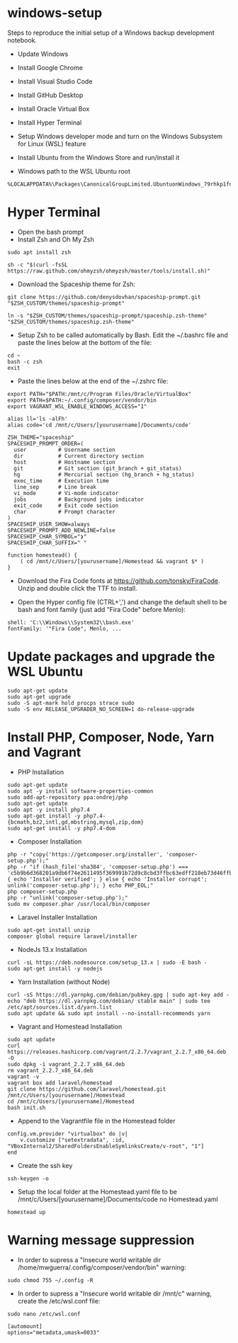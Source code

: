 # windows-setup
Steps to reproduce the initial setup of a Windows backup development notebook.

- Update Windows
- Install Google Chrome
- Install Visual Studio Code
- Install GitHub Desktop
- Install Oracle Virtual Box
- Install Hyper Terminal
- Setup Windows developer mode and turn on the Windows Subsystem for Linux (WSL) feature
- Install Ubuntu from the Windows Store and run/install it

- Windows path to the WSL Ubuntu root
```
%LOCALAPPDATA%\Packages\CanonicalGroupLimited.UbuntuonWindows_79rhkp1fndgsc\LocalState\rootfs
```

# Hyper Terminal

- Open the bash prompt
- Install Zsh and Oh My Zsh

```
sudo apt install zsh

sh -c "$(curl -fsSL https://raw.github.com/ohmyzsh/ohmyzsh/master/tools/install.sh)"
```

- Download the Spaceship theme for Zsh:

```
git clone https://github.com/denysdovhan/spaceship-prompt.git "$ZSH_CUSTOM/themes/spaceship-prompt"

ln -s "$ZSH_CUSTOM/themes/spaceship-prompt/spaceship.zsh-theme" "$ZSH_CUSTOM/themes/spaceship.zsh-theme"
```

- Setup Zsh to be called automatically by Bash. Edit the ~/.bashrc file and paste the lines below at the bottom of the file:

```
cd ~
bash -c zsh
exit
```

- Paste the lines below at the end of the ~/.zshrc file:

```
export PATH="$PATH:/mnt/c/Program Files/Oracle/VirtualBox"
export PATH=$PATH:~/.config/composer/vendor/bin
export VAGRANT_WSL_ENABLE_WINDOWS_ACCESS="1"

alias ll='ls -alFh'
alias code='cd /mnt/c/Users/[yourusername]/Documents/code'

ZSH_THEME="spaceship"
SPACESHIP_PROMPT_ORDER=(
  user          # Username section
  dir           # Current directory section
  host          # Hostname section
  git           # Git section (git_branch + git_status)
  hg            # Mercurial section (hg_branch + hg_status)
  exec_time     # Execution time
  line_sep      # Line break
  vi_mode       # Vi-mode indicator
  jobs          # Background jobs indicator
  exit_code     # Exit code section
  char          # Prompt character
)
SPACESHIP_USER_SHOW=always
SPACESHIP_PROMPT_ADD_NEWLINE=false
SPACESHIP_CHAR_SYMBOL="❯"
SPACESHIP_CHAR_SUFFIX=" "

function homestead() {
    ( cd /mnt/c/Users/[yourusername]/Homestead && vagrant $* )
}
```

- Download the Fira Code fonts at https://github.com/tonsky/FiraCode. Unzip and double click the TTF to install.

- Open the Hyper config file (CTRL+',') and change the default shell to be bash and font family (just add "Fira Code" before Menlo):

```
shell: 'C:\\Windows\\System32\\bash.exe'
fontFamily: '"Fira Code", Menlo, ...
```

# Update packages and upgrade the WSL Ubuntu
```
sudo apt-get update
sudo apt-get upgrade
sudo -S apt-mark hold procps strace sudo
sudo -S env RELEASE_UPGRADER_NO_SCREEN=1 do-release-upgrade
```

# Install PHP, Composer, Node, Yarn and Vagrant

- PHP Installation

```
sudo apt-get update
sudo apt -y install software-properties-common
sudo add-apt-repository ppa:ondrej/php
sudo apt-get update
sudo apt -y install php7.4
sudo apt-get install -y php7.4-{bcmath,bz2,intl,gd,mbstring,mysql,zip,dom}
sudo apt-get install -y php7.4-dom
```

- Composer Installation

```
php -r "copy('https://getcomposer.org/installer', 'composer-setup.php');"
php -r "if (hash_file('sha384', 'composer-setup.php') === 'c5b9b6d368201a9db6f74e2611495f369991b72d9c8cbd3ffbc63edff210eb73d46ffbfce88669ad33695ef77dc76976') { echo 'Installer verified'; } else { echo 'Installer corrupt'; unlink('composer-setup.php'); } echo PHP_EOL;"
php composer-setup.php
php -r "unlink('composer-setup.php');"
sudo mv composer.phar /usr/local/bin/composer
```

- Laravel Installer Installation

```
sudo apt-get install unzip
composer global require laravel/installer
```

- NodeJs 13.x Installation

```
curl -sL https://deb.nodesource.com/setup_13.x | sudo -E bash -
sudo apt-get install -y nodejs
```

- Yarn Installation (without Node)

```
curl -sS https://dl.yarnpkg.com/debian/pubkey.gpg | sudo apt-key add -
echo "deb https://dl.yarnpkg.com/debian/ stable main" | sudo tee /etc/apt/sources.list.d/yarn.list
sudo apt update && sudo apt install --no-install-recommends yarn
```

- Vagrant and Homestead Installation

```
sudo apt update
curl https://releases.hashicorp.com/vagrant/2.2.7/vagrant_2.2.7_x86_64.deb -O
sudo dpkg -i vagrant_2.2.7_x86_64.deb
rm vagrant_2.2.7_x86_64.deb
vagrant -v
vagrant box add laravel/homestead
git clone https://github.com/laravel/homestead.git /mnt/c/Users/[yourusername]/Homestead
cd /mnt/c/Users/[yourusername]/Homestead
bash init.sh
```

- Append to the Vagrantfile file in the Homestead folder

```
config.vm.provider "virtualbox" do |v|
    v.customize ["setextradata", :id, "VBoxInternal2/SharedFoldersEnableSymlinksCreate/v-root", "1"]
end
```

- Create the ssh key

```
ssh-keygen -o
```

- Setup the local folder at the Homestead.yaml file to be /mnt/c/Users/[yourusername]/Documents/code no Homestead.yaml

```
homestead up
```

# Warning message suppression

- In order to supress a "Insecure world writable dir /home/mwguerra/.config/composer/vendor/bin" warning:

```
sudo chmod 755 ~/.config -R
```

- In order to supress a "Insecure world writable dir /mnt/c" warning, create the /etc/wsl.conf file:

```
sudo nano /etc/wsl.conf
```
```
[automount]
options="metadata,umask=0033"
```


